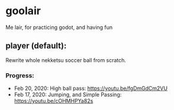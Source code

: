 # goolair

Me lair, for practicing godot, and having fun

## player (default):

Rewrite whole nekketsu soccer ball from scratch.

### Progress:

- Feb 20, 2020: High ball pass: https://youtu.be/fgDmGdCm2VU
- Feb 17, 2020: Jumping, and Simple Passing: https://youtu.be/cOHMHPYa82s
